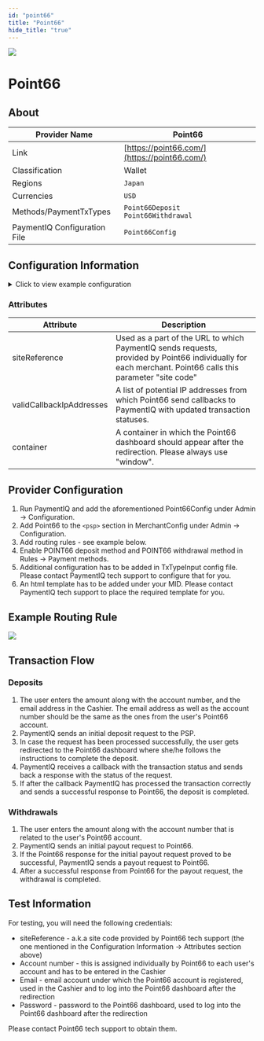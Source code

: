 ```yaml
--- 
id: "point66" 
title: "Point66"
hide_title: "true"
---
```

 
![](/img/providers/logos/point66.png)

# Point66

## About

| Provider Name                | Point66                                      |
|------------------------------|----------------------------------------------|
| Link                         | [https://point66.com/](https://point66.com/) |
| Classification               | Wallet                                       |
| Regions                      | `Japan`                                      |
| Currencies                   | `USD`                                        |
| Methods/PaymentTxTypes       | `Point66Deposit` <br/> `Point66Withdrawal`   |
| PaymentIQ Configuration File | `Point66Config`                              |

## Configuration Information

<details>
<summary>Click to view example configuration</summary>
<br/>

```xml
<com.devcode.paymentiq.integration.point66.Point66Config>
  <enabled>true</enabled>
  <container>window</container>
  <validCallbackIpAddresses>68.183.227.112|68.183.180.191|165.22.101.179|178.128.216.218</validCallbackIpAddresses>
  <accounts>
    <entry>
      <string>Point66TEST</string>
      <account>
        <siteReference>??</siteReference>
        <supportedCurrencies>USD</supportedCurrencies>
      </account>
    </entry>
  </accounts>
</com.devcode.paymentiq.integration.point66.Point66Config>
```

</details>

### Attributes

| Attribute                | Description                                                                                                                                               |
|--------------------------|-----------------------------------------------------------------------------------------------------------------------------------------------------------|
| siteReference            | Used as a part of the URL to which PaymentIQ sends requests, provided by Point66 individually for each merchant. Point66 calls this parameter "site code" |
| validCallbackIpAddresses | A list of potential IP addresses from which Point66 send callbacks to PaymentIQ with updated transaction statuses.                                        |
| container                | A container in which the Point66 dashboard should appear after the redirection. Please always use "window".                                               |

## Provider Configuration

1. Run PaymentIQ and add the aforementioned Point66Config under Admin -> Configuration.
2. Add Point66 to the `<psp>` section in MerchantConfig under Admin -> Configuration. 
3. Add routing rules - see example below.
4. Enable POINT66 deposit method and POINT66 withdrawal method in Rules -> Payment methods.
5. Additional configuration has to be added in TxTypeInput config file. Please contact PaymentIQ tech support to configure that for you.
6. An html template has to be added under your MID. Please contact PaymentIQ tech support to 
   place the required template for you.

## Example Routing Rule

![](/img/providers/routing/point66.png)

## Transaction Flow

### Deposits

1. The user enters the amount along with the account number, and the email address in the Cashier.
   The email address as well as the account number should be the same as the ones from the user's Point66 account.
2. PaymentIQ sends an initial deposit request to the PSP.
3. In case the request has been processed successfully, the user gets redirected to the Point66 dashboard where she/he follows
   the instructions to complete the deposit.
4. PaymentIQ receives a callback with the transaction status and sends back a response with the status of the request.
5. If after the callback PaymentIQ has processed the transaction correctly and sends a successful response to Point66,
   the deposit is completed.
   
### Withdrawals

1. The user enters the amount along with the account number that is related to the user's Point66 account.
2. PaymentIQ sends an initial payout request to Point66.
3. If the Point66 response for the initial payout request proved to be successful, PaymentIQ sends a payout request to Point66.
4. After a successful response from Point66 for the payout request, the withdrawal is completed.

## Test Information
For testing, you will need the following credentials:

- siteReference - a.k.a site code provided by Point66 tech support (the one mentioned in the Configuration Information -> Attributes section above)
- Account number - this is assigned individually by Point66 to each user's account and has to be entered in the Cashier
- Email - email account under which the Point66 account is registered, used in the Cashier and to log into the Point66 dashboard after the redirection
- Password - password to the Point66 dashboard, used to log into the Point66 dashboard after the redirection

Please contact Point66 tech support to obtain them.